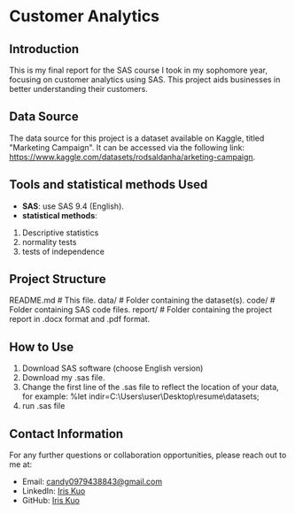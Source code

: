 # Customer Analytics 


## Introduction

This is my final report for the SAS course I took in my sophomore year, focusing on customer analytics using SAS. This project aids businesses in better understanding their customers.

## Data Source

The data source for this project is a dataset available on Kaggle, titled "Marketing Campaign". It can be accessed via the following link: https://www.kaggle.com/datasets/rodsaldanha/arketing-campaign.

## Tools and statistical methods Used

- **SAS**: use SAS 9.4 (English).
- **statistical methods**:
1. Descriptive statistics
2. normality tests
3. tests of independence

## Project Structure

README.md # This file.
data/ # Folder containing the dataset(s).
code/ # Folder containing SAS code files.
report/ # Folder containing the project report in .docx format and .pdf format.


## How to Use

1. Download SAS software (choose English version)
2. Download my .sas file.
3. Change the first line of the .sas file to reflect the location of your data, for example: %let indir=C:\Users\user\Desktop\resume\datasets;
4. run .sas file


## Contact Information

For any further questions or collaboration opportunities, please reach out to me at:
- Email: [candy0979438843@gmail.com](mailto:candy0979438843@gmail.com)
- LinkedIn: [Iris Kuo](http://linkedin.com/in/依璇-郭-835b00268)
- GitHub: [Iris Kuo](https://github.com/turtle910531)
